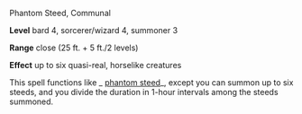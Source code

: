 Phantom Steed, Communal

**Level** bard 4, sorcerer/wizard 4, summoner 3

**Range** close (25 ft. + 5 ft./2 levels)

**Effect** up to six quasi-real, horselike creatures

This spell functions like _ [phantom steed](spells/phantomSteed#_phantom-steed)_, except you can summon up to six steeds, and you divide the duration in 1-hour intervals among the steeds summoned.

